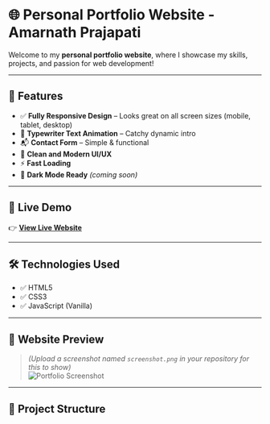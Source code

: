 # 🌐 Personal Portfolio Website - Amarnath Prajapati

Welcome to my **personal portfolio website**, where I showcase my skills, projects, and passion for web development!

---

## 🚀 Features

- ✅ **Fully Responsive Design** – Looks great on all screen sizes (mobile, tablet, desktop)
- 🎯 **Typewriter Text Animation** – Catchy dynamic intro
- 📬 **Contact Form** – Simple & functional
- 🎨 **Clean and Modern UI/UX**
- ⚡ **Fast Loading**
- 🌙 **Dark Mode Ready** *(coming soon)*

---

## 🔗 Live Demo

👉 **[View Live Website](https://amar-nath-dev.github.io/portfolio)**

---

## 🛠️ Technologies Used

- ✅ HTML5  
- ✅ CSS3  
- ✅ JavaScript (Vanilla)

---

## 📸 Website Preview

> *(Upload a screenshot named `screenshot.png` in your repository for this to show)*  
![Portfolio Screenshot](screenshot.png)

---

## 📂 Project Structure

